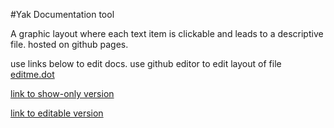 #Yak Documentation tool

A graphic layout where each text item is clickable and leads to a descriptive file. hosted on github pages.

use links below to edit docs. use github editor to edit layout of file [editme.dot](https://github.com/tilnow/tilnow.github.io/edit/master/editme.dot)

[link to show-only version](displayable.svg)

[link to editable version](editable.svg)




